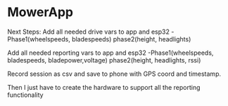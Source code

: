 # MowerApp
Next Steps:
Add all needed drive vars to app and esp32
 -Phase1(wheelspeeds, bladespeeds) phase2(height, headlights) 

Add all needed reporting vars to app and esp32
 -Phase1(wheelspeeds, bladespeeds, bladepower,voltage) phase2(height, headlights, rssi) 
 
Record session as csv and save to phone with GPS coord and timestamp.

Then I just have to create the hardware to support all the reporting functionality

